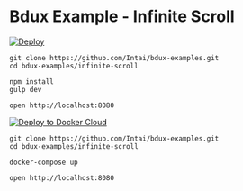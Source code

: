 # Bdux Example - Infinite Scroll

[![Deploy](https://www.herokucdn.com/deploy/button.svg)](https://heroku.com/deploy?template=https://github.com/Intai/bdux-examples/tree/infinite-scroll)

```
git clone https://github.com/Intai/bdux-examples.git
cd bdux-examples/infinite-scroll

npm install
gulp dev

open http://localhost:8080
```

[![Deploy to Docker Cloud](https://files.cloud.docker.com/images/deploy-to-dockercloud.svg)](https://hub.docker.com/r/intai/bdux-example-infinite-scroll/)

```
git clone https://github.com/Intai/bdux-examples.git
cd bdux-examples/infinite-scroll

docker-compose up

open http://localhost:8080
```
